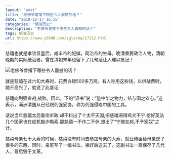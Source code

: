 ```yaml
---
layout: "post"
title: "老佛爷曾撂下哪些令人震撼的话？"
date: "2018-12-17 16:15"
categories: "明清历史"
description: "老佛爷曾撂下哪些令人震撼的话？"
tags: 明清历史
url: https://www.y5000.com/zgls/mq/17212.html
---
```






慈禧也就是孝钦显皇后，咸丰帝的妃嫔，同治帝的生母。晚清重要政治人物，清朝晚期的实际统治者。曾在清朝末年也留下了几句话让人难以忘记！

![老佛爷曾撂下哪些令人震撼的话？](/uploads/allimg/170316/6-1F316131332643.JPG)

就是慈禧在过六旬大寿时，花费白银500多万两，有人称用这些钱，以供战费时，她不高兴了，就说了此番话

慈禧向列强宣战,战败。因此，下的“诏书”说：“量中华之物力，结与国之欢心。”这表示，满洲清国从已经跟列强妥协，称为列强侵略中国的工具。

话说当年慈禧太后垂帘听政,却不料出了个太平天国,把慈禧闹得鸡犬不宁.恰好英法几个国家也在趁机敲诈勒索,那慈禧一不作二不休,想出了"宁赠友邦,不予家奴"之计。

慈禧母亲七十大寿的时候，慈禧没有时间去参加母亲的大寿，就让侍臣给母亲送了很多的东西，同时，亲笔写了一幅书法，裱好后送去了，这副书法一直保存了几代人，最后毁于文革。
